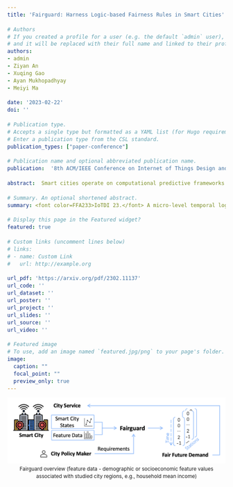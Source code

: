 ```yaml
---
title: 'Fairguard: Harness Logic-based Fairness Rules in Smart Cities'

# Authors
# If you created a profile for a user (e.g. the default `admin` user), write the username (folder name) here
# and it will be replaced with their full name and linked to their profile.
authors:
- admin
- Ziyan An
- Xuqing Gao
- Ayan Mukhopadhyay
- Meiyi Ma

date: '2023-02-22'
doi: ''

# Publication type.
# Accepts a single type but formatted as a YAML list (for Hugo requirements).
# Enter a publication type from the CSL standard.
publication_types: ["paper-conference"]

# Publication name and optional abbreviated publication name.
publication:  '8th ACM/IEEE Conference on Internet of Things Design and Implementation'

abstract:  Smart cities operate on computational predictive frameworks that collect, aggregate, and utilize data from large-scale sensor networks. However, these frameworks are prone to multiple sources of data and algorithmic bias, which often lead to unfair prediction results. In this work, we first demonstrate that bias persists at a micro-level both temporally and spatially by studying real city data from Chattanooga, TN. To alleviate the issue of such bias, we introduce Fairguard, a micro-level temporal logic-based approach for fair smart city policy adjustment and generation in complex temporal-spatial domains. The Fairguard framework consists of two phases. First, we develop a static generator that is able to reduce data bias based on temporal logic conditions by minimizing correlations between selected attributes. Then, to ensure fairness in predictive algorithms, we design a dynamic component to regulate prediction results and generate future fair predictions by harnessing logic rules. Evaluations show that logic-enabled static Fairguard can effectively reduce the biased correlations while dynamic Fairguard can guarantee fairness on protected groups at run-time with minimal impact on overall performance.

# Summary. An optional shortened abstract.
summary: <font color=FFA233>IoTDI 23.</font> A micro-level temporal logic-based approach for fair smart city policy adjustment and generation in complex temporal-spatial domains

# Display this page in the Featured widget?
featured: true

# Custom links (uncomment lines below)
# links:
# - name: Custom Link
#   url: http://example.org

url_pdf: 'https://arxiv.org/pdf/2302.11137'
url_code: ''
url_dataset: ''
url_poster: ''
url_project: ''
url_slides: ''
url_source: ''
url_video: ''

# Featured image
# To use, add an image named `featured.jpg/png` to your page's folder.
image:
  caption: ""
  focal_point: ""
  preview_only: true
---
```


<center>

![MKCT_workflow](featured.png)
<small>Fairguard overview (feature data - demographic or socioeconomic feature values
associated with studied city regions, e.g., household mean income)</small>

</center>